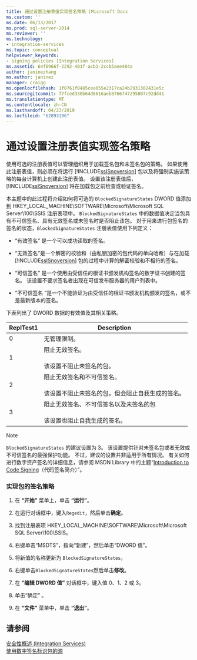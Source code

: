 ```yaml
---
title: 通过设置注册表值实现签名策略 |Microsoft Docs
ms.custom: ''
ms.date: 06/13/2017
ms.prod: sql-server-2014
ms.reviewer: ''
ms.technology:
- integration-services
ms.topic: conceptual
helpviewer_keywords:
- signing policies [Integration Services]
ms.assetid: 64f6966f-2292-401f-acb1-2ccb5aee484a
author: janinezhang
ms.author: janinez
manager: craigg
ms.openlocfilehash: 1f0761f0485cea055e2317ca24b2931302431e5c
ms.sourcegitcommit: f7fced330b64d6616aeb8766747295807c92dd41
ms.translationtype: MT
ms.contentlocale: zh-CN
ms.lasthandoff: 04/23/2019
ms.locfileid: "62893196"
---
```

# <a name="implement-a-signing-policy-by-setting-a-registry-value"></a>通过设置注册表值实现签名策略
  使用可选的注册表值可以管理组织用于加载签名包和未签名包的策略。 如果使用此注册表值，则必须在将运行 [!INCLUDE[ssISnoversion](../includes/ssisnoversion-md.md)] 包以及将强制实施该策略的每台计算机上创建此注册表值。 设置该注册表值后， [!INCLUDE[ssISnoversion](../includes/ssisnoversion-md.md)] 将在加载包之前检查或验证签名。  
  
 本主题中的此过程将介绍如何将可选的 `BlockedSignatureStates` DWORD 值添加到 HKEY_LOCAL_MACHINE\SOFTWARE\Microsoft\Microsoft SQL Server\100\SSIS 注册表项中。 `BlockedSignatureStates` 中的数据值决定当包具有不可信签名、具有无效签名或未签名时是否阻止该包。 对于用来进行包签名的签名的状态，`BlockedSignatureStates` 注册表值使用下列定义：  
  
-   “有效签名”  是一个可以成功读取的签名。  
  
-   “无效签名”是一个解密的校验和（由私钥加密的包代码的单向哈希）与在加载 [!INCLUDE[ssISnoversion](../includes/ssisnoversion-md.md)] 包的过程中计算的解密校验和不相符的签名。  
  
-   “可信签名”  是一个使用由受信任的根证书颁发机构签名的数字证书创建的签名。 该设置不要求签名者出现在可信发布服务器的用户列表中。  
  
-   “不可信签名  ”是一个不能验证为由受信任的根证书颁发机构颁发的签名，或不是最新版本的签名。  
  
 下表列出了 DWORD 数据的有效值及其相关策略。  
  
|ReplTest1|Description|  
|-----------|-----------------|  
|0|无管理限制。|  
|1|阻止无效签名。<br /><br /> 该设置不阻止未签名的包。|  
|2|阻止无效签名和不可信签名。<br /><br /> 该设置不阻止未签名的包，但会阻止自我生成的签名。|  
|3|阻止无效签名、不可信签名以及未签名的包<br /><br /> 该设置也阻止自我生成的签名。|  
  
> [!NOTE]  
>  `BlockedSignatureStates` 的建议设置为 3。 该设置提供针对未签名包或者无效或不可信签名的最强保护功能。 不过，建议的设置并非适用于所有情况。 有关如何进行数字资产签名的详细信息，请参阅 MSDN Library 中的主题“[Introduction to Code Signing](https://go.microsoft.com/fwlink/?LinkId=51414)（代码签名简介）”。  
  
### <a name="to-implement-a-signing-policy-for-packages"></a>实现包的签名策略  
  
1.  在 **“开始”** 菜单上，单击 **“运行”**。  
  
2.  在运行对话框中，键入`Regedit`，然后单击**确定**。  
  
3.  找到注册表项 HKEY_LOCAL_MACHINE\SOFTWARE\Microsoft\Microsoft SQL Server\100\SSIS。  
  
4.  右键单击“MSDTS”，指向“新建”，然后单击“DWORD 值”。  
  
5.  将新值的名称更新为 `BlockedSignatureStates`。  
  
6.  右键单击`BlockedSignatureStates`然后单击**修改**。  
  
7.  在 **“编辑 DWORD 值”** 对话框中，键入值 0、1、2 或 3。  
  
8.  单击“确定” 。  
  
9. 在 **“文件”** 菜单中，单击 **“退出”**。  
  
## <a name="see-also"></a>请参阅  
 [安全性概述 (Integration Services)](security/security-overview-integration-services.md)   
 [使用数字签名标识包的源](security/identify-the-source-of-packages-with-digital-signatures.md)  
  
  
